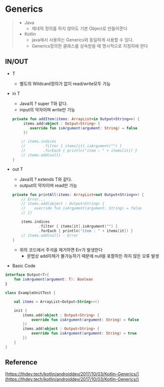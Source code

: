 # Generics

> * Java
>   * 제네릭 정의를 하지 않아도 기본 Object로 만들어준다
> * Kotlin
>   * java에서 사용하는 Generics와 동일하게 사용할 수 있다.
>   * Generics정의한 클래스를 상속받을 때 명시적으로 지정히애 한다



## IN/OUT

* T

  * 별도의 Wildcard정의가 없이 read/write모두 가능

* in T

  * Java의 ? super T와 같다.
  * input의 약자이며 write만 가능

  ```kotlin
  private fun addItem(items: ArrayList<in Output<String>>) {
       items.add(object : Output<String> {
          override fun isArgument(argument: String) = false
       })
  
      // items.indices
      //        .filter { items[it].isArgument("") }
      //        .forEach { println("item : " + items[it]) }
      // items.add(null)
  }
  ```

* out T

  * Java의 ? extends T와 같다.
  * output의 약자이며 read만 가능

  ```kotlin
  private fun printAll(items: ArrayList<out Output<String>>) {
      // Error...
      // items.add(object : Output<String> {
      //    override fun isArgument(argument: String) = false
      // })
  
      items.indices
              .filter { items[it].isArgument("") }
              .forEach { println("item : " + items[it]) }
      // items.add(null) - Error
  }
  ```

  * 위의 코드에서 주석을 제거하면 Err가 발생한다
    * 문법상 add자체가 불가능하기 때문에 null을 포함하든 하지 않든 오류 발생



* Basic Code

```kotlin
interface Output<T>{
    fun isArgument(argument: T): Boolean
}
```

```kotlin
class ExampleUnitTest {

    val items = ArrayList<Output<String>>()

    init {
        items.add(object : Output<String> {
            override fun isArgument(argument: String) = false
        })
        items.add(object : Output<String> {
            override fun isArgument(argument: String) = true
        })
    }
}
```





## Reference

[https://thdev.tech/kotlin/androiddev/2017/10/03/Kotlin-Generics/](https://thdev.tech/kotlin/androiddev/2017/10/03/Kotlin-Generics/)